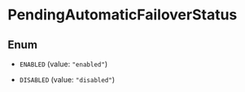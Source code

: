 

# PendingAutomaticFailoverStatus

## Enum


* `ENABLED` (value: `"enabled"`)

* `DISABLED` (value: `"disabled"`)




